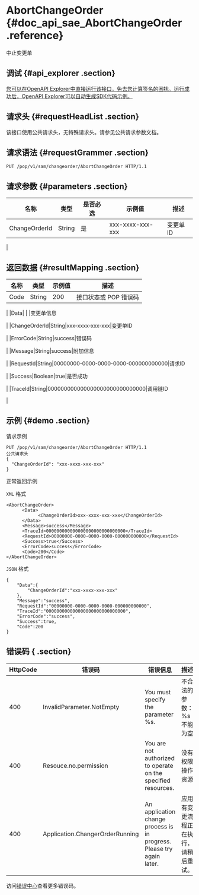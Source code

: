 # AbortChangeOrder {#doc_api_sae_AbortChangeOrder .reference}

中止变更单

## 调试 {#api_explorer .section}

[您可以在OpenAPI Explorer中直接运行该接口，免去您计算签名的困扰。运行成功后，OpenAPI Explorer可以自动生成SDK代码示例。](https://api.aliyun.com/#product=sae&api=AbortChangeOrder&type=ROA&version=2019-05-06)

## 请求头 {#requestHeadList .section}

该接口使用公共请求头，无特殊请求头。请参见公共请求参数文档。

## 请求语法 {#requestGrammer .section}

```
PUT /pop/v1/sam/changeorder/AbortChangeOrder HTTP/1.1
```

## 请求参数 {#parameters .section}

|名称|类型|是否必选|示例值|描述|
|--|--|----|---|--|
|ChangeOrderId|String|是|xxx-xxxx-xxx-xxx|变更单ID

 |

## 返回数据 {#resultMapping .section}

|名称|类型|示例值|描述|
|--|--|---|--|
|Code|String|200|接口状态或 POP 错误码

 |
|Data| | |变更单信息

 |
|ChangeOrderId|String|xxx-xxxx-xxx-xxx|变更单ID

 |
|ErrorCode|String|success|错误码

 |
|Message|String|success|附加信息

 |
|RequestId|String|00000000-0000-0000-0000-000000000000|请求ID

 |
|Success|Boolean|true|是否成功

 |
|TraceId|String|000000000000000000000000000000|调用链ID

 |

## 示例 {#demo .section}

请求示例

``` {#request_demo}
PUT /pop/v1/sam/changeorder/AbortChangeOrder HTTP/1.1
公共请求头
{
  "ChangeOrderId": "xxx-xxxx-xxx-xxx"
}
```

正常返回示例

`XML` 格式

``` {#xml_return_success_demo}
<AbortChangeOrder>
	  <Data>
		    <ChangeOrderId>xxx-xxxx-xxx-xxx</ChangeOrderId>
	  </Data>
	  <Message>success</Message>
	  <TraceId>000000000000000000000000000000</TraceId>
      <RequestId>00000000-0000-0000-0000-000000000000</RequestId>
	  <Success>true</Success>
	  <ErrorCode>success</ErrorCode>
	  <Code>200</Code>
</AbortChangeOrder>
```

`JSON` 格式

``` {#json_return_success_demo}
{
	"Data":{
		"ChangeOrderId":"xxx-xxxx-xxx-xxx"
	},
	"Message":"success",
	"RequestId":"00000000-0000-0000-0000-000000000000",
	"TraceId":"000000000000000000000000000000",
	"ErrorCode":"success",
	"Success":true,
	"Code":200
}
```

## 错误码 { .section}

|HttpCode|错误码|错误信息|描述|
|--------|---|----|--|
|400|InvalidParameter.NotEmpty|You must specify the parameter %s.|不合法的参数：%s 不能为空|
|400|Resouce.no.permission|You are not authorized to operate on the specified resources.|没有权限操作资源|
|400|Application.ChangerOrderRunning|An application change process is in progress. Please try again later.|应用有变更流程正在执行，请稍后重试。|

访问[错误中心](https://error-center.aliyun.com/status/product/sae)查看更多错误码。

